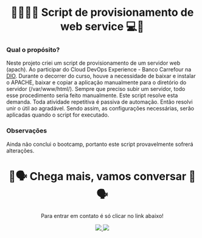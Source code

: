 <h1 align="center">👨🏾‍💻🤳 Script de provisionamento de web service 💻🤳</h1>

### Qual o propósito?
Neste projeto criei um script de provisionamento de um servidor web (apach). Ao participar do Cloud DevOps Experience - Banco Carrefour na [DIO](https://web.dio.me/home). Durante o decorrer do curso, houve a necessidade de baixar e instalar o APACHE, baixar e copiar a aplicação manualmente para o diretório do servidor (/var/www/html/). Sempre que preciso subir um servidor, todo esse procedimento seria feito manualmente. Este script resolve esta demanda. Toda atividade repetitiva é passiva de automação. Então resolvi unir o útil ao agradável. Sendo assim, as configurações necessárias, serão aplicadas quando o script for executado.


### Observações
Ainda não conclui o bootcamp, portanto este script provavelmente sofrerá alterações. 

<h1 align="center">💬🗣 Chega mais, vamos conversar 💬🗣</h1>

<section class="social_networks">
  <p align="center">Para entrar em contato é só clicar no link abaixo!<br></p>
  <div align="center" class="contacts" >
    <a href="https://www.linkedin.com/in/micael-maicon/" target="_blank" alt="Linkedin do autor" rel="nofollow">
    <img src="https://camo.githubusercontent.com/fcc551d4cff1847eb5a8ee518859132d52149a6db9f37833fdbea96451684bb6/68747470733a2f2f696d672e736869656c64732e696f2f62616467652f2d4c696e6b6564696e2d3143314331433f7374796c653d666f722d7468652d6261646765266c6f676f3d4c696e6b6564696e266c6f676f436f6c6f723d303046464646266c696e6b3d68747470733a2f2f7777772e6c696e6b6564696e2e636f6d2f696e2f69757269636f6465" style="max-width: 100%;">
  </a>
  <a href="https://discord.gg/QXGn6nt2" target="_blank" alt="Discord do autor" rel="nofollow">
    <img src="https://camo.githubusercontent.com/964caa47c23f903c00d8966c08f42ee934635bae58d018b5e69b9d08f5e41d42/68747470733a2f2f696d672e736869656c64732e696f2f62616467652f2d446973636f72642d3143314331433f7374796c653d666f722d7468652d6261646765266c6f676f3d446973636f7264266c6f676f436f6c6f723d303046464646266c696e6b3d68747470733a2f2f646973636f72642e67672f516576444a71437a6159" style="max-width: 100%;">
  </a>
  </div>  
<section>
